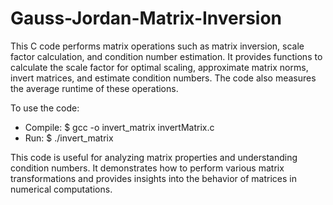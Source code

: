 # Gauss-Jordan-Matrix-Inversion

This C code performs matrix operations such as matrix inversion, scale factor calculation, and condition number estimation. It provides functions to calculate the scale factor for optimal scaling, approximate matrix norms, invert matrices, and estimate condition numbers. The code also measures the average runtime of these operations.

To use the code:

- Compile: $ gcc -o invert_matrix invertMatrix.c
- Run: $ ./invert_matrix
  
This code is useful for analyzing matrix properties and understanding condition numbers.
It demonstrates how to perform various matrix transformations and provides insights into the behavior of matrices in numerical computations.
